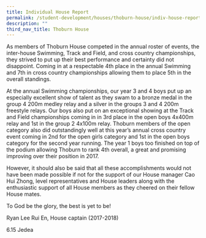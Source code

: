 ```yaml
---
title: Individual House Report
permalink: /student-development/houses/thoburn-house/indiv-house-report/
description: ""
third_nav_title: Thoburn House
---
```

As members of Thoburn House competed in the annual roster of events, the inter-house Swimming, Track and Field, and cross country championships, they strived to put up their best performance and certainty did not disappoint. Coming in at a respectable 4th place in the annual Swimming and 7th in cross country championships allowing them to place 5th in the overall standings.

At the annual Swimming championships, our year 3 and 4 boys put up an especially excellent show of talent as they swam to a bronze medal in the group 4 200m medley relay and a silver in the groups 3 and 4 200m freestyle relays. Our boys also put on an exceptional showing at the Track and Field championships coming in in 3rd place in the open boys 4x400m relay and 1st in the group 2 4x100m relay. Thoburn members of the open category also did outstandingly well at this year’s annual cross country event coming in 2nd for the open girls category and 1st in the open boys category for the second year running. The year 1 boys too finished on top of the podium allowing Thoburn to rank 4th overall, a great and promising improving over their position in 2017.

However, it should also be said that all these accomplishments would not have been made possible if not for the support of our House manager Cao Hui Zhong, level representatives and House leaders along with the enthusiastic support of all House members as they cheered on their fellow House mates.

To God be the glory, the best is yet to be!

Ryan Lee Rui En, House captain (2017-2018)

6.15 Jedea